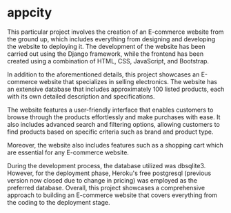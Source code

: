 # appcity

This particular project involves the creation of an E-commerce website from the ground up, which includes everything from designing and developing the website to deploying it. The development of the website has been carried out using the Django framework, while the frontend has been created using a combination of HTML, CSS, JavaScript, and Bootstrap.

In addition to the aforementioned details, this project showcases an E-commerce website that specializes in selling electronics. The website has an extensive database that includes approximately 100 listed products, each with its own detailed description and specifications.

The website features a user-friendly interface that enables customers to browse through the products effortlessly and make purchases with ease. It also includes advanced search and filtering options, allowing customers to find products based on specific criteria such as brand and product type.

Moreover, the website also includes features such as a shopping cart which are essential for any E-commerce website. 

During the development process, the database utilized was dbsqlite3. However, for the deployment phase, Heroku's free postgresql (previous version now closed due to change in pricing) was employed as the preferred database. Overall, this project showcases a comprehensive approach to building an E-commerce website that covers everything from the coding to the deployment stage.



